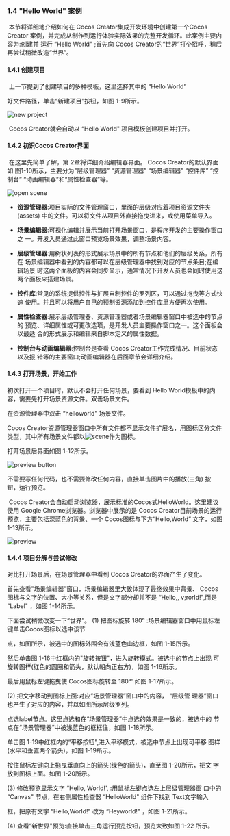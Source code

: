 ### 1.4 "Hello World" 案例

​	本节将详细地介绍如何在 Cocos Creator集成开发环境中创建第一个Cocos Creator 案例，并完成从制作到运行体验实际效果的完整开发循环。此案例主要内容为:创建并 运行 “Hello World" ;首先向 Cocos Creator的“世界”打个招呼，稍后再尝试稍微改造“世界”。

#### 1.4.1 创建项目

​	上一节提到了创建项目的多种模板，这里选择其中的 “Hello World”

好文件路径，单击“新建项目”按钮，如图 1-9所示。

![new project](https://gitee.com/nlpleaf/PicGo/raw/master/1807215ed6e26d990255d45cfe652419)

​	Cocos Creator就会自动以 “Hello World" 项目模板创建项目并打开。



#### 1.4.2 初识Cocos Creator界面

​	在这里先简单了解，第 2章将详细介绍编辑器界面。 Cocos Creator的默认界面如 图1-10所示，主要分为"层级管理器” “资源管理器” “场景编辑器” “控件库” “控制台” “动画编辑器”和“属性检查器”等。

![open scene](https://gitee.com/nlpleaf/PicGo/raw/master/4c80c46085bead5f9de0f53e6fe68cd5)

* **资源管理器**:项目实际的文件管理窗口，里面的层级对应着项目资源文件夹 (assets) 中的文件。可以将文件从项目外直接拖曳进来，或使用菜单导入。

* **场景编辑器**:可视化编辑并展示当前打开场景窗口，是程序开发的主要操作窗口之 一。开发入员通过此窗口预览场景效果，调整场景内容。

* **层级管理器**:用树状列表的形式展示场景中的所有节点和他们的层级关系，所有在 场景编辑器中看到的内容都可以在层级管理器中找到对应的节点条目;在编辑场景 时这两个面板的内容会同步显示，通常情况下开发人员也会同时使用这两个面板来搭建场景。
* **控件库**:常见的系统提供控件与扩展自制控件的罗列区，可以通过拖曳等方式快速 使用。并且可以将用户自己的预制资源添加到控件库里方便再次使用。
* **属性检查器**:展示层级管理器、资源管理器或者场景编辑器窗口中被选中的节点的 预览、详细属性或可更改选项，是开发人员主要操作窗口之一。这个面板会以最适 合的形式展示和编辑来自脚本定义的属性数据。
* **控制台与动画编辑器**:控制台是查看 Cocos Creator工作完成情况、目前状态以及报 错等的主要窗口;动画编辑器在后面章节会详细介绍。



#### 1.4.3 打开场景，开始工作

初次打开一个项目时，默认不会打开任何场景，要看到 Hello World模板中的内容，需要先打开场景资源文件。双击场景文件。

在资源管理器中双击 “helloworld" 场景文件。

Cocos Creator资源管理器窗口中所有文件都不显示文件扩展名，用图标区分文件类型，其中所有场景文件都以![scene](https://gitee.com/nlpleaf/PicGo/raw/master/7472940d9b87d70bd262c27743819972)作为图标。

打开场景后界面如图 1-12所示。

![preview button](https://gitee.com/nlpleaf/PicGo/raw/master/c5274af45f1f841c712f68728bb2914d)

不需要写任何代码，也不需要修改任何内容，直接单击图片中的播放(三角) 按钮，运行预览。

​	Cocos Creator会自动启动浏览器，展示标准的Cocos式HelloWorld。这里建议使用 Google Chrome浏览器。浏览器中展示的是 Cocos Creator目前场景的运行预览，主要包括深蓝色的背景、一个 Cocos图标与下方“Hello,World” 文字，如图 1-13所示。

![preview](https://gitee.com/nlpleaf/PicGo/raw/master/2611ef8d1811e4b5098bcbfb23edf7c3)



#### 1.4.4 项目分解与尝试修改

对比打开场景后，在场景管理器中看到 Cocos Creator的界面产生了变化。

首先查看"场景编辑器”窗口，场景编辑器里大致体现了最终效果中背景、 Cocos 图标与文字的位置、大小等关系，但是文字部分却并不是 “Hello,, v;rorld!",而是 “Label" ，如图 1-14所示。



下面尝试稍微改变一下“世界”。
 (1) 把图标旋转 180° :场景编辑器窗口中用鼠标左键单击Cocos图标以选中该节

点，如图所示，被选中的图标外围会有浅蓝色山边框，如图 1-15所示。



然后单击图 1-16中红框内的"旋转按钮"，进入旋转模式。被选中的节点上出现 可旋转图样(红色的圆圈和箭头，默认朝向正右方)，如图 1-16所示。



最后用鼠标左键拖曳使 Cocos图标旋转至 180°' 如图 1-17所示。



(2) 把文字移动到图标上面:对应”场景管理器”窗口中的内容， "层级管 理器”窗口也产生了对应的内容，并以如图所示层级罗列。

点选label节点。这里点选和在“场景管理器”中点选的效果是一致的，被选中的 节点在“场景管理器”中被浅蓝色的框框住，如图 1-18所示。



单击图 1-19中红框内的“平移按钮",进入平移模式，被选中节点上出现可平移 图样(水平和垂直两个箭头)，如图 1-19所示。



按住鼠标左键向上拖曳垂直向上的箭头(绿色的箭头)，直至图 1-20所示，把文 字放到图标上面。如图 1-20所示。



(3) 修改预览显示文字 “Hello, World!', :用鼠标左键点选左上层级管理器窗 口中的 “Canvas" 节点，在右侧属性检查器 “HelloWorld" 组件下找到 Text文字输入

框，把原有文字 “Hello,World!" 改为 “Heyworld!" ，如图 1-21所示。



(4) 查看“新世界"预览:直接单击三角运行预览按钮，预览大致如图 1-22 所示。